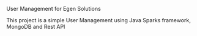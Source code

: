 User Management for Egen Solutions

This project is a simple User Management using Java Sparks framework, MongoDB and Rest API